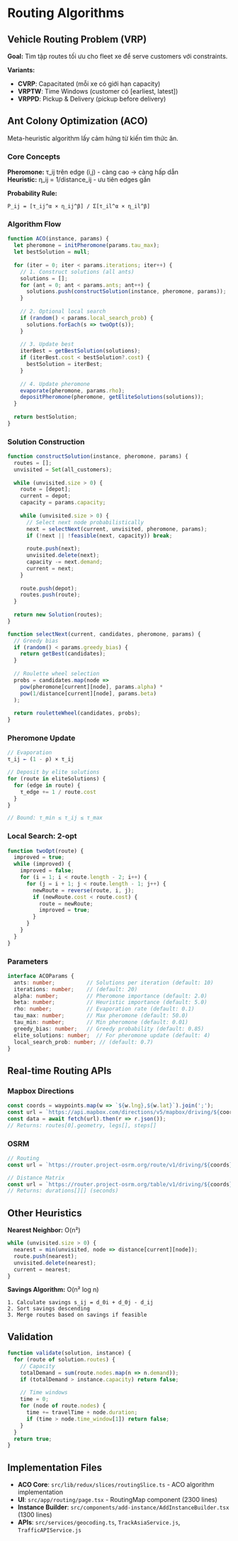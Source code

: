 # Routing Algorithms

## Vehicle Routing Problem (VRP)

**Goal:** Tìm tập routes tối ưu cho fleet xe để serve customers với constraints.

**Variants:**
- **CVRP**: Capacitated (mỗi xe có giới hạn capacity)
- **VRPTW**: Time Windows (customer có [earliest, latest])
- **VRPPD**: Pickup & Delivery (pickup before delivery)

## Ant Colony Optimization (ACO)

Meta-heuristic algorithm lấy cảm hứng từ kiến tìm thức ăn.

### Core Concepts

**Pheromone:** τ_ij trên edge (i,j) - càng cao → càng hấp dẫn  
**Heuristic:** η_ij = 1/distance_ij - ưu tiên edges gần

**Probability Rule:**
```
P_ij = [τ_ij^α × η_ij^β] / Σ[τ_il^α × η_il^β]
```

### Algorithm Flow

```typescript
function ACO(instance, params) {
  let pheromone = initPheromone(params.tau_max);
  let bestSolution = null;
  
  for (iter = 0; iter < params.iterations; iter++) {
    // 1. Construct solutions (all ants)
    solutions = [];
    for (ant = 0; ant < params.ants; ant++) {
      solutions.push(constructSolution(instance, pheromone, params));
    }
    
    // 2. Optional local search
    if (random() < params.local_search_prob) {
      solutions.forEach(s => twoOpt(s));
    }
    
    // 3. Update best
    iterBest = getBestSolution(solutions);
    if (iterBest.cost < bestSolution?.cost) {
      bestSolution = iterBest;
    }
    
    // 4. Update pheromone
    evaporate(pheromone, params.rho);
    depositPheromone(pheromone, getEliteSolutions(solutions));
  }
  
  return bestSolution;
}
```

### Solution Construction

```typescript
function constructSolution(instance, pheromone, params) {
  routes = [];
  unvisited = Set(all_customers);
  
  while (unvisited.size > 0) {
    route = [depot];
    current = depot;
    capacity = params.capacity;
    
    while (unvisited.size > 0) {
      // Select next node probabilistically
      next = selectNext(current, unvisited, pheromone, params);
      if (!next || !feasible(next, capacity)) break;
      
      route.push(next);
      unvisited.delete(next);
      capacity -= next.demand;
      current = next;
    }
    
    route.push(depot);
    routes.push(route);
  }
  
  return new Solution(routes);
}

function selectNext(current, candidates, pheromone, params) {
  // Greedy bias
  if (random() < params.greedy_bias) {
    return getBest(candidates);
  }
  
  // Roulette wheel selection
  probs = candidates.map(node => 
    pow(pheromone[current][node], params.alpha) *
    pow(1/distance[current][node], params.beta)
  );
  
  return rouletteWheel(candidates, probs);
}
```

### Pheromone Update

```typescript
// Evaporation
τ_ij ← (1 - ρ) × τ_ij

// Deposit by elite solutions
for (route in eliteSolutions) {
  for (edge in route) {
    τ_edge += 1 / route.cost
  }
}

// Bound: τ_min ≤ τ_ij ≤ τ_max
```

### Local Search: 2-opt

```typescript
function twoOpt(route) {
  improved = true;
  while (improved) {
    improved = false;
    for (i = 1; i < route.length - 2; i++) {
      for (j = i + 1; j < route.length - 1; j++) {
        newRoute = reverse(route, i, j);
        if (newRoute.cost < route.cost) {
          route = newRoute;
          improved = true;
        }
      }
    }
  }
}
```

### Parameters

```typescript
interface ACOParams {
  ants: number;          // Solutions per iteration (default: 10)
  iterations: number;    // (default: 20)
  alpha: number;         // Pheromone importance (default: 2.0)
  beta: number;          // Heuristic importance (default: 5.0)
  rho: number;           // Evaporation rate (default: 0.1)
  tau_max: number;       // Max pheromone (default: 50.0)
  tau_min: number;       // Min pheromone (default: 0.01)
  greedy_bias: number;   // Greedy probability (default: 0.85)
  elite_solutions: number;  // For pheromone update (default: 4)
  local_search_prob: number; // (default: 0.7)
}
```

## Real-time Routing APIs

### Mapbox Directions

```typescript
const coords = waypoints.map(w => `${w.lng},${w.lat}`).join(';');
const url = `https://api.mapbox.com/directions/v5/mapbox/driving/${coords}?access_token=${token}&geometries=geojson&steps=true`;
const data = await fetch(url).then(r => r.json());
// Returns: routes[0].geometry, legs[], steps[]
```

### OSRM

```typescript
// Routing
const url = `https://router.project-osrm.org/route/v1/driving/${coords}?overview=full&geometries=geojson`;

// Distance Matrix
const url = `https://router.project-osrm.org/table/v1/driving/${coords}?annotations=duration`;
// Returns: durations[][] (seconds)
```

## Other Heuristics

**Nearest Neighbor:** O(n²)
```typescript
while (unvisited.size > 0) {
  nearest = min(unvisited, node => distance[current][node]);
  route.push(nearest);
  unvisited.delete(nearest);
  current = nearest;
}
```

**Savings Algorithm:** O(n² log n)
```
1. Calculate savings s_ij = d_0i + d_0j - d_ij
2. Sort savings descending
3. Merge routes based on savings if feasible
```

## Validation

```typescript
function validate(solution, instance) {
  for (route of solution.routes) {
    // Capacity
    totalDemand = sum(route.nodes.map(n => n.demand));
    if (totalDemand > instance.capacity) return false;
    
    // Time windows
    time = 0;
    for (node of route.nodes) {
      time += travelTime + node.duration;
      if (time > node.time_window[1]) return false;
    }
  }
  return true;
}
```

## Implementation Files

- **ACO Core**: `src/lib/redux/slices/routingSlice.ts` - ACO algorithm implementation
- **UI**: `src/app/routing/page.tsx` - RoutingMap component (2300 lines)
- **Instance Builder**: `src/components/add-instance/AddInstanceBuilder.tsx` (1300 lines)
- **APIs**: `src/services/geocoding.ts`, `TrackAsiaService.js`, `TrafficAPIService.js`